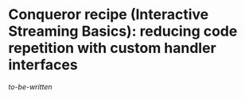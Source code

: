 # Conqueror recipe (Interactive Streaming Basics): reducing code repetition with custom handler interfaces

_to-be-written_
